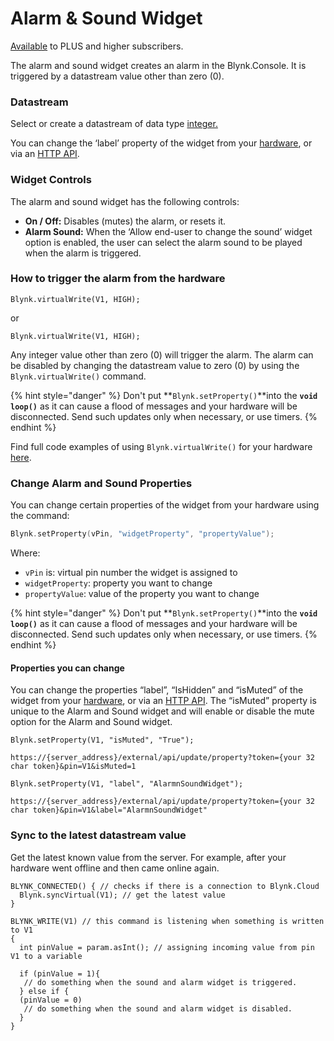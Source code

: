 # Alarm & Sound Widget

[Available](https://docs.blynk.io/en/blynk.console/widgets-console) to PLUS and higher subscribers.

The alarm and sound widget creates an alarm in the Blynk.Console.  It is triggered by a datastream value other than zero (0). &#x20;

### Datastream

Select or create a datastream of data type [integer. ](https://docs.blynk.io/en/blynk.console/templates/datastreams/datastreams-common-settings/data-type)

You can change the ‘label’ property of the widget from your [hardware](https://docs.blynk.io/en/blynk.apps/widgets-app/button#change-button-properties), or via an [HTTP API](https://docs.blynk.io/en/blynk.cloud/update-property).  &#x20;

### Widget Controls

The alarm and sound widget has the following controls:

* **On / Off:** Disables (mutes) the alarm, or resets it. &#x20;
* **Alarm Sound:**  When the ‘Allow end-user to change the sound’ widget option is enabled, the user can select the alarm sound to be played when the alarm is triggered.&#x20;

### How to trigger the alarm from the hardware

```
Blynk.virtualWrite(V1, HIGH);
```

or

```
Blynk.virtualWrite(V1, HIGH);
```

Any integer value other than zero (0) will trigger the alarm.  The alarm can be disabled by changing the datastream value to zero (0) by using the `Blynk.virtualWrite()` command.&#x20;

{% hint style="danger" %}
Don't put **`Blynk.setProperty()`**into the **`void loop()`** as it can cause a flood of messages and your hardware will be disconnected. Send such updates only when necessary, or use timers.
{% endhint %}

Find full code examples of using `Blynk.virtualWrite()` for your hardware [here](https://examples.blynk.cc/?board=ESP32\&shield=ESP32%20WiFi\&example=GettingStarted%2FGetData).

### Change Alarm and Sound Properties

You can change certain properties of the widget from your hardware using the command:&#x20;

```cpp
Blynk.setProperty(vPin, "widgetProperty", "propertyValue"); 
```

Where:&#x20;

* `vPin` is: virtual pin number the widget is assigned to
* `widgetProperty`: property you want to change
* `propertyValue`: value of the property you want to change

{% hint style="danger" %}
Don't put **`Blynk.setProperty()`**into the **`void loop()`** as it can cause a flood of messages and your hardware will be disconnected. Send such updates only when necessary, or use timers.
{% endhint %}

#### Properties you can change

You can change the properties “label”, “IsHidden” and “isMuted” of the widget from your [hardware](https://docs.blynk.io/en/blynk.apps/widgets-app/button#change-button-properties), or via an [HTTP API](https://docs.blynk.io/en/blynk.cloud/update-property).   The “isMuted” property is unique to the Alarm and Sound widget and will enable or disable the mute option for the Alarm and Sound widget.&#x20;

```
Blynk.setProperty(V1, "isMuted", "True");
```

```
https://{server_address}/external/api/update/property?token={your 32 char token}&pin=V1&isMuted=1
```

```
Blynk.setProperty(V1, "label", "AlarmnSoundWidget");
```

```
https://{server_address}/external/api/update/property?token={your 32 char token}&pin=V1&label="AlarmnSoundWidget"
```

### Sync to the latest datastream value

Get the latest known value from the server. For example, after your hardware went offline and then came online again.

```
BLYNK_CONNECTED() { // checks if there is a connection to Blynk.Cloud  
  Blynk.syncVirtual(V1); // get the latest value
}
```

```
BLYNK_WRITE(V1) // this command is listening when something is written to V1
{
  int pinValue = param.asInt(); // assigning incoming value from pin V1 to a variable
  
  if (pinValue = 1){
   // do something when the sound and alarm widget is triggered.
  } else if {
  (pinValue = 0)
   // do something when the sound and alarm widget is disabled.
  }
}
```
